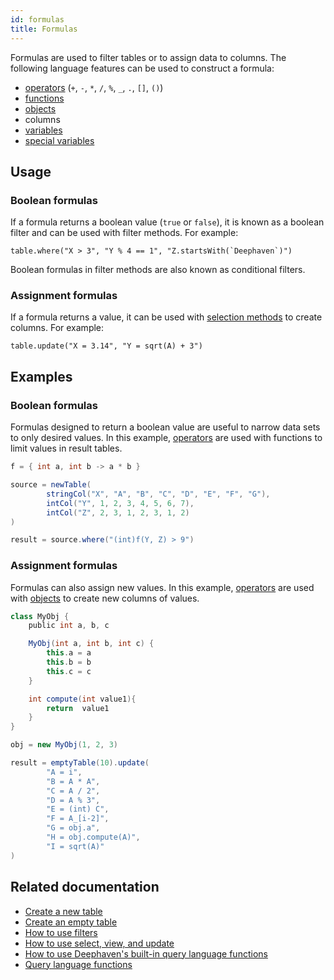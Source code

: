 ```yaml
---
id: formulas
title: Formulas
---
```


Formulas are used to filter tables or to assign data to columns. The following language features can be used to construct a formula:

- [operators](./operators.md) (`+`, `-`, `*`, `/`, `%`, `_`, `.`, `[]`, `()`)
- [functions](./user-defined-functions.md)
- [objects](../types/objects.md)
- columns
- [variables](../variables/scope.md)
- [special variables](../variables/special-variables.md)

<!--TODO: link to columns (https://github.com/deephaven/deephaven.io/issues/289) -->

## Usage

### Boolean formulas

If a formula returns a boolean value (`true` or `false`), it is known as a boolean filter and can be used with filter methods. For example:

```
table.where("X > 3", "Y % 4 == 1", "Z.startsWith(`Deephaven`)")
```

Boolean formulas in filter methods are also known as conditional filters.

### Assignment formulas

If a formula returns a value, it can be used with [selection methods](../../../how-to-guides/use-select-view-update.md) to create columns. For example:

```
table.update("X = 3.14", "Y = sqrt(A) + 3")
```

<!-- TODO: [474](https://github.com/deephaven/deephaven.io/pull/474)  link to new overview page -->

## Examples

### Boolean formulas

Formulas designed to return a boolean value are useful to narrow data sets to only desired values. In this example, [operators](./operators.md) are used with functions to limit values in result tables.

```groovy order=source,result
f = { int a, int b -> a * b }

source = newTable(
        stringCol("X", "A", "B", "C", "D", "E", "F", "G"),
        intCol("Y", 1, 2, 3, 4, 5, 6, 7),
        intCol("Z", 2, 3, 1, 2, 3, 1, 2)
)

result = source.where("(int)f(Y, Z) > 9")
```

### Assignment formulas

Formulas can also assign new values. In this example, [operators](./operators.md) are used with [objects](../types/objects.md) to create new columns of values.

```groovy
class MyObj {
    public int a, b, c

    MyObj(int a, int b, int c) {
        this.a = a
        this.b = b
        this.c = c
    }

    int compute(int value1){
        return  value1
    }
}

obj = new MyObj(1, 2, 3)

result = emptyTable(10).update(
        "A = i",
        "B = A * A",
        "C = A / 2",
        "D = A % 3",
        "E = (int) C",
        "F = A_[i-2]",
        "G = obj.a",
        "H = obj.compute(A)",
        "I = sqrt(A)"
)
```

## Related documentation

- [Create a new table](../../../how-to-guides/new-table.md)
- [Create an empty table](../../../how-to-guides/empty-table.md)
- [How to use filters](../../../how-to-guides/use-filters.md)
- [How to use select, view, and update](../../../how-to-guides/use-select-view-update.md)
- [How to use Deephaven's built-in query language functions](../../../how-to-guides/query-language-functions.md)
- [Query language functions](../query-library/query-language-function-reference.md)

<!-- TODO: [514](https://github.com/deephaven/deephaven.io/issues/514)link to "Filters" and "Select" generally in docs #514-->
